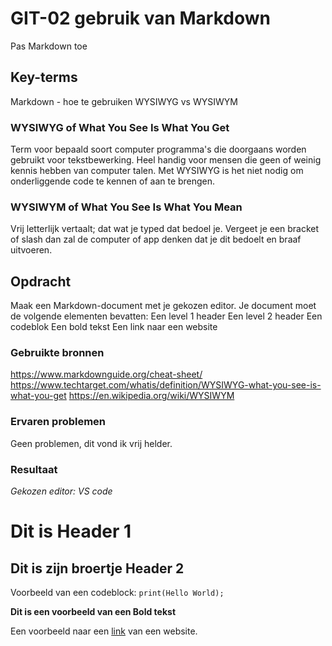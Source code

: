 # GIT-02 gebruik van Markdown
Pas Markdown toe 

## Key-terms
Markdown - hoe te gebruiken
WYSIWYG vs WYSIWYM 

### WYSIWYG of What You See Is What You Get
Term voor bepaald soort computer programma's die doorgaans worden gebruikt voor tekstbewerking. Heel handig voor mensen die geen of weinig kennis hebben van computer talen. Met WYSIWYG is het niet nodig om onderliggende code te kennen of aan te brengen.  

### WYSIWYM of What You See Is What You Mean
Vrij letterlijk vertaalt; dat wat je typed dat bedoel je. Vergeet je een bracket of slash dan zal de computer of app denken dat je dit bedoelt en braaf uitvoeren. 

## Opdracht
Maak een Markdown-document met je gekozen editor. Je document moet de volgende elementen bevatten:
Een level 1 header
Een level 2 header
Een codeblok
Een bold tekst
Een link naar een website

### Gebruikte bronnen
https://www.markdownguide.org/cheat-sheet/
https://www.techtarget.com/whatis/definition/WYSIWYG-what-you-see-is-what-you-get
https://en.wikipedia.org/wiki/WYSIWYM


### Ervaren problemen
Geen problemen, dit vond ik vrij helder. 

### Resultaat
*Gekozen editor: VS code*

# Dit is Header 1

## Dit is zijn broertje Header 2

Voorbeeld van een codeblock:
`print(Hello World);` 

**Dit is een voorbeeld van een Bold tekst**

Een voorbeeld naar een [link](https://www.markdownguide.org/cheat-sheet/) van een website. 